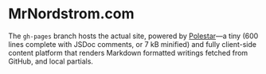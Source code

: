 # MrNordstrom.com

The `gh-pages` branch hosts the actual site, powered by [Polestar](https://github.com/dnordstrom/polestar)&mdash;a tiny (600 lines complete with JSDoc comments, or 7 kB minified) and fully client-side content platform that renders Markdown formatted writings fetched from GitHub, and local partials.
